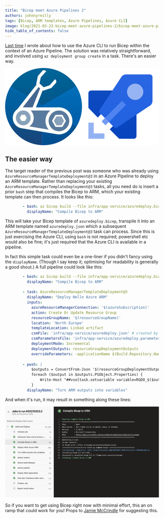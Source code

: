```yaml
---
title: "Bicep meet Azure Pipelines 2"
authors: johnnyreilly
tags: [Bicep, ARM templates, Azure Pipelines, Azure CLI]
image: blog/2021-03-23-bicep-meet-azure-pipelines-2/bicep-meet-azure-pipelines.png
hide_table_of_contents: false
---
```

[Last time](./2021-03-20-bicep-meet-azure-pipelines.md) I wrote about how to use the Azure CLI to run Bicep within the context of an Azure Pipeline. The solution was relatively straightforward, and involved using `az deployment group create` in a task. There's an easier way.

![Bicep meet Azure Pipelines](../static/blog/2021-03-23-bicep-meet-azure-pipelines-2/bicep-meet-azure-pipelines.png)

## The easier way

The target reader of the previous post was someone who was already using `AzureResourceManagerTemplateDeployment@3` in an Azure Pipeline to deploy an ARM template. Rather than replacing your existing `AzureResourceManagerTemplateDeployment@3` tasks, all you need do is insert a prior `bash` step that compiles the Bicep to ARM, which your existing template can then process. It looks like this:

```yml
        - bash: az bicep build --file infra/app-service/azuredeploy.bicep
          displayName: "Compile Bicep to ARM"
```

This will take your Bicep template of `azuredeploy.bicep`, transpile it into an ARM template named `azuredeploy.json` which a subsequent `AzureResourceManagerTemplateDeployment@3` task can process. Since this is just exercising the Azure CLI, using `bash` is not required; powershell etc would also be fine; it's just required that the Azure CLI is available in a pipeline.

In fact this simple task could even be a one-liner if you didn't fancy using the `displayName`. (Though I say keep it; optimising for readability is generally a good shout.) A full pipeline could look like this:

```yml
        - bash: az bicep build --file infra/app-service/azuredeploy.bicep
          displayName: "Compile Bicep to ARM"

        - task: AzureResourceManagerTemplateDeployment@3
          displayName: "Deploy Hello Azure ARM"
          inputs:
            azureResourceManagerConnection: '$(azureSubscription)'
            action: Create Or Update Resource Group
            resourceGroupName: '$(resourceGroupName)'
            location: 'North Europe'
            templateLocation: Linked artifact
            csmFile: 'infra/app-service/azuredeploy.json' # created by bash script
            csmParametersFile: 'infra/app-service/azuredeploy.parameters.json'
            deploymentMode: Incremental
            deploymentOutputs: resourceGroupDeploymentOutputs
            overrideParameters: -applicationName $(Build.Repository.Name)

        - pwsh: |
            $outputs = ConvertFrom-Json '$(resourceGroupDeploymentOutputs)'
            foreach ($output in $outputs.PSObject.Properties) {
                Write-Host "##vso[task.setvariable variable=RGDO_$($output.Name)]$($output.Value.value)"
            }
          displayName: "Turn ARM outputs into variables"
```

And when it's run, it may result in something along these lines:

![Bicep in an Azure Pipeline](../static/blog/2021-03-23-bicep-meet-azure-pipelines-2/azure-pipeline-with-bicep.png)

So if you want to get using Bicep right now with minimal effort, this an on ramp that could work for you! Props to [Jamie McCrindle](https://twitter.com/foldr) for suggesting this.

